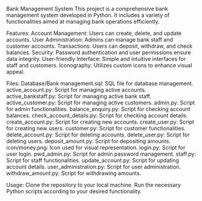 Bank Management System
This project is a comprehensive bank management system developed in Python. It includes a variety of functionalities aimed at managing bank operations efficiently.

Features:
Account Management: Users can create, delete, and update accounts.
User Administration: Admins can manage bank staff and customer accounts.
Transactions: Users can deposit, withdraw, and check balances.
Security: Password authentication and user permissions ensure data integrity.
User-friendly Interface: Simple and intuitive interfaces for staff and customers.
Iconography: Utilizes custom icons to enhance visual appeal.

Files:
Database/Bank management.sql: SQL file for database management.
active_account.py: Script for managing active accounts.
active_bankstaff.py: Script for managing active bank staff.
active_customer.py: Script for managing active customers.
admin.py: Script for admin functionalities.
balance_enquiry.py: Script for checking account balances.
check_account_details.py: Script for checking account details.
create_account.py: Script for creating new accounts.
create_user.py: Script for creating new users.
customer.py: Script for customer functionalities.
delete_account.py: Script for deleting accounts.
delete_user.py: Script for deleting users.
deposit_amount.py: Script for depositing amounts.
icon/money.png: Icon used for visual representation.
login.py: Script for user login.
pwd_admin.py: Script for admin password management.
staff.py: Script for staff functionalities.
update_account.py: Script for updating account details.
user_administration.py: Script for user administration.
withdraw_amount.py: Script for withdrawing amounts.

Usage:
Clone the repository to your local machine.
Run the necessary Python scripts according to your desired functionality.
